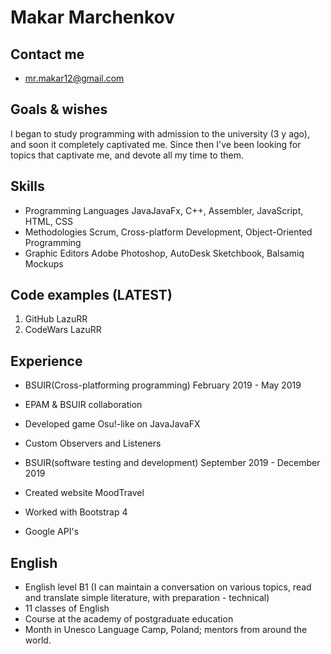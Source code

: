 # Makar Marchenkov
## Contact me

- mr.makar12@gmail.com

## Goals & wishes
I began to study programming with admission to the university (3 y ago), and soon it completely captivated me. Since then I've been looking for topics that captivate me, and devote all my time to them.

## Skills
- Programming Languages JavaJavaFx, C++, Assembler, JavaScript, HTML, CSS
- Methodologies Scrum, Cross-platform Development, Object-Oriented Programming
- Graphic Editors Adobe Photoshop, AutoDesk Sketchbook, Balsamiq Mockups

## Code examples (LATEST)
1. GitHub LazuRR
2. CodeWars LazuRR

## Experience
- BSUIR(Cross-platforming programming) February 2019 - May 2019
- EPAM & BSUIR collaboration
- Developed game Osu!-like on JavaJavaFX
- Custom Observers and Listeners

- BSUIR(software testing and development) September 2019 - December 2019
- Created website MoodTravel
- Worked with Bootstrap 4
- Google API's

## English
- English level B1 (I can maintain a conversation on various topics, read and translate simple literature, with preparation - technical)
- 11 classes of English
- Course at the academy of postgraduate education
- Month in Unesco Language Camp, Poland; mentors from around the world.